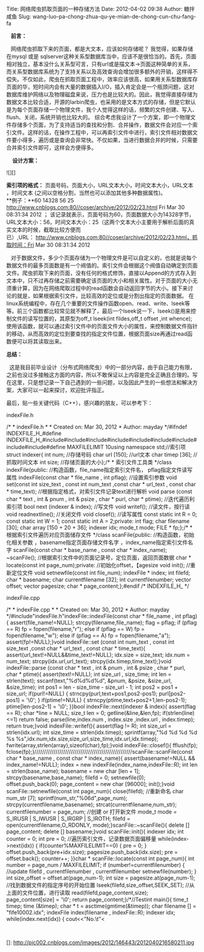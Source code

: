 Title: 网络爬虫抓取页面的一种存储方法
Date: 2012-04-02 09:38
Author: 糖拌咸鱼
Slug: wang-luo-pa-chong-zhua-qu-ye-mian-de-chong-cun-chu-fang-fa

   **前言：**

</p>

   网络爬虫抓取下来的页面，都是大文本，应该如何存储呢？
我觉得，如果存储在mysql 或是
sqlserver这种关系型数据库当中，应该不是很恰当的。首先，页面相对独立，基本没什么关系型可言，只有url或是描文本-\>页面这种简单的关系，而关系型数据库系统为了支持关系以及高效查询会增加很多额外的开销，这样得不偿失。不仅如此，爬虫在抓取页面工程中，效率应该很高，如果用关系型数据库存页面的华，短时间内会有大量的数据插入I/O，插入肯定会是一个瓶颈问题，这对数据库维护网络以及物理磁盘来说，压力也是比较大的。因此，我觉得直接存储为数据文本比较合适，开源的larbin爬虫，也采用的是文本方式的存储，但是它默认是为每个页面存储一个物理文件，我个人觉得这样的话，频繁的文件创建、写入、flush、关闭，系统开销也比较大的。
综合考虑我设计了一个方案，即一个物理文件存储多个页面，为了支持适当的查找和分割、合并操作，数据文件会对应一个索引文件。这样的话，在操作工程中，可以再索引文件中进行，索引文件相对数据文件要小得多，遍历或是查询会非常快。不仅如果，当进行数据合并的时候，只需要合并索引文件即可，这样会方便得多。

</p>

    **设计方案：**

</p>

![][]

</p>

**索引项的格式：**
页面号码，页面大小，URL文本大小，时间文本大小，URL文本 ，时间文本
(之间以空格分割，当然也可以添加其他多种数据属性)。  
**例子：**60 14328 56 25
http://www.cnblogs.com:80//coser/archive/2012/02/23.html Fri Mar 30
08:31:34 2012 ；
该记录就表示，页面号码为60，页面数据大小为14328字节，URL文本大小：56，时间文本大小：25（这两个文本大小主要用于解析后面的真实文本的时候，截取比较方便而已）,URL： http://www.cnblogs.com:80//coser/archive/2012/02/23.html，抓取时间：Fri
Mar 30 08:31:34 2012

</p>

 
 对于数据文件，多少个页面存储为一个物理文件是可以自定义的，也就是说每个数据文件的最多页面数是有一个阀值的。索引文件会根据这个阀值自动确定到页面文件。爬虫抓取下来的页面，没有任何的格式修饰，直接以Append的方式存入到文本中，只不过再存储之前需要确定该页面的大小和相关属性。对于页面的大小无须重计算，因为在网络爬取过程中的read函数会自动返回字节的大小。接下来讨论的就是，如果根据索引文件，比较高效的定位或是分割出指定的页面数据。
在linux系统编程中，存在几个重要的文件操作函数open、read、write、lseek等等。前三个函数都比较常见就不解释了，最后一个lseek说一下，lseek()是用来控制文件的读写位置的，其原型为off\_t
lseek(int fildes,off\_t offset ,int whence);
使用该函数，就可以通过索引文件中的页面文件大小的属性，来控制数据文件指针的移动，从而高效的定位到要查找的指定文件位置，根据页面size再通过read函数便可以将其读取出来。

</p>

**总结：**

</p>

 
这是我目前毕业设计（分布式网络爬虫）中的一部分内容，由于自己能力有限，之前也没过多接触这方面的内容，所以不敢保证以上内容是完全正确且合理的。写在这里，只是想记录一下自己遇到的一些问题，以及因此产生的一些想法和解决方案，大家可以一起来探讨，欢迎批评指正。

</p>

最后，贴一些关键代码（C++），感兴趣的朋友，可以参考下：

</p>

indexFile.h

</p>

<div class="cnblogs_code">

</p>
<p>
    /* * indexFile.h * *  Created on: Mar 30, 2012 *      Author: mayday */#ifndef INDEXFILE_H_#define INDEXFILE_H_#include<iostream>#include<sys/stat.h>#include<fcntl.h>#include<stdio.h>#include<string.h>#include<assert.h>#include<time.h>#include<stdlib.h>#include<vector>#define MAXFILELIMIT 10using namespace std;//索引项struct indexer{    int num; //存储号码    char url [150]; //url文本    char timep [36]; //抓取时间文本    int size; //存储页面的大小};/* * 索引文件工具类 */class indexFile{public:    //构造函数，file_name指定索引文件名， pflag指定文件读写属性    indexFile(const char * file_name , int pflag);    //设置索引参数    void set(const int size_text , const int num_text ,const char * url_text , const char * time_text);    //根据指定格式，对索引文件记录text进行解析    void parse (const char * text , int & pnum , int & psize , char * purl, char * ptime);    //迭代遍历利索引项    bool next (indexer & index);    //写文件    void writef();    //读文件，按行读    void readnextline();    //关闭文件    void closef();    //读写属性    const static int R = 0;    const static int W = 1;    const static int A = 2;private:    int flag;    char filename [30];    char array [150 + 20 + 36];    indexer idx;    mode_t mode;    FILE * fp;};/* * 根据索引文件遍历对应页面储存文件 */class scanFile{public:    //构造函数，初始化相关参数 ，basename指定页面存储文件名字 ，index_name指定索引文件名字    scanFile(const char * base_name , const char * index_name);    ~scanFile();    //根据索引文件中的页面记录号，定位页面，返回页面数据    char * locate(const int page_num);private:    //初始化offset，【agesize    void init();    //重新定位文件    void setnewfile(const int file_num);    indexFile * index;    int filefd;    char * basename;    char currentfilename [32];    int currentfilenumber;    vector<int> offset;    vector<int> pagesize;    char * page_content;};#endif /* INDEXFILE_H_ */

</p>
<p>

</div>

</p>

indexFile.cpp

</p>

<div class="cnblogs_code">

</p>
<p>
    /* * indexFile.cpp * *  Created on: Mar 30, 2012 *      Author: mayday */#include"indexFile.h"indexFile::indexFile(const char * file_name , int pflag){    assert(file_name!=NULL);    strcpy(filename,file_name);    flag = pflag;    if (pflag == R)        fp = fopen(filename,"r");    else if (pflag == W)        fp = fopen(filename,"w");    else if (pflag == A)        fp = fopen(filename,"a");    assert(fp!=NULL);}void indexFile::set    (const int num_text , const int size_text ,const char * url_text , const char * time_text){    assert(url_text!=NULL&&time_text!=NULL);    idx.size = size_text;    idx.num = num_text;    strcpy(idx.url,url_text);    strcpy(idx.timep,time_text);}void indexFile::parse    (const char * text , int & pnum , int & psize , char * purl, char * ptime){    assert(text!=NULL);    int size_url , size_time;    int len = strlen(text);    sscanf(text,"%d%d%d%d", &pnum, &psize, &size_url, &size_time);    int pos1 = len - size_time - size_url - 1;    int pos2 = pos1 + size_url;    if(purl!=NULL)    {        strncpy(purl,text+pos1,pos2-pos1);        purl[pos2-pos1] = '\0';    }    if(ptime!=NULL)    {        strncpy(ptime,text+pos2+1,len-pos2-1);        ptime[len-pos2-1] = '\0';    }}bool indexFile::next(indexer & index){    assert(flag == R);    char *line = NULL;    size_t len = 0;    getline(&line,&len,fp);    if(strlen(line)<=1) return false;    parse(line,index.num , index.size ,index.url , index.timep);    return true;}void indexFile::writef(){    assert(flag != R);    int size_url = strlen(idx.url);    int size_time = strlen(idx.timep);    sprintf(array,"%d %d %d %d %s %s",idx.num,idx.size,size_url,size_time,idx.url,idx.timep);    fwrite(array,strlen(array),sizeof(char),fp);}void indexFile::closef(){    fflush(fp);    fclose(fp);}///////////////////////////////////////////////////scanFile::scanFile(const char * base_name , const char * index_name){    assert(basename!=NULL && index_name!=NULL);    index = new indexFile(index_name,indexFile::R);    int len = strlen(base_name);    basename = new char [len + 1];    strcpy(basename,base_name);    filefd = 0;    setnewfile(0);    offset.push_back(0);    page_content = new char [96000];    init();}void scanFile::setnewfile(const int page_num){    close(filefd);    //重新命名    char num_str [7];    sprintf(num_str,"%06d",page_num);    strcpy(currentfilename,basename);    strcat(currentfilename,num_str);    currentfilenumber = page_num;    //创建 or 打开新文件    mode_t mode = S_IRUSR | S_IWUSR | S_IRGRP | S_IROTH;    filefd = open(currentfilename,O_RDONLY, mode);}scanFile::~scanFile(){    delete [] page_content;    delete [] basename;}void scanFile::init(){    indexer idx;    int counter = 0;    int pre = 0;    //遍历索引文件，记录数据页面偏移量    while(index->next(idx))    {        if(counter%MAXFILELIMIT==0)        {            pre = 0;        }        offset.push_back(pre+idx.size);        pagesize.push_back(idx.size);        pre = offset.back();        counter++;    }}char * scanFile::locate(const int page_num){    int number = page_num / MAXFILELIMIT;    if (number!=currentfilenumber)    {        //update filefd  , currentfilenumber , currentfilenumber        setnewfile(number);    }    int size_offset = offset.at(page_num-1);    int size = pagesize.at(page_num-1);    //找到数据文件的指定序号的开始位置    lseek(filefd,size_offset,SEEK_SET);    //从上面的文件位置，进行读取    read(filefd,page_content,size);    page_content[size] = '\0';    return page_content;}/*//Testint main(){    time_t timep;    time (&timep);    char * t = asctime(gmtime(&timep));    char filename [] = "fife10002.idx";    indexFile index(filename , indexFile::R);    indexer idx;    while(index.next(idx))    {        cout<<"No.\t"<<idx.num<<"\tSize:"<<idx.size<<endl;        cout<<"Fetched Url:\t"<<idx.url<<"Fetched Time:\t"<<idx.timep<<endl;    }    index.closef();    return 0;}*/

</p>
<p>

</div>

</p>

  
  
  

</p>

  []: http://pic002.cnblogs.com/images/2012/146443/2012040216580211.jpg
